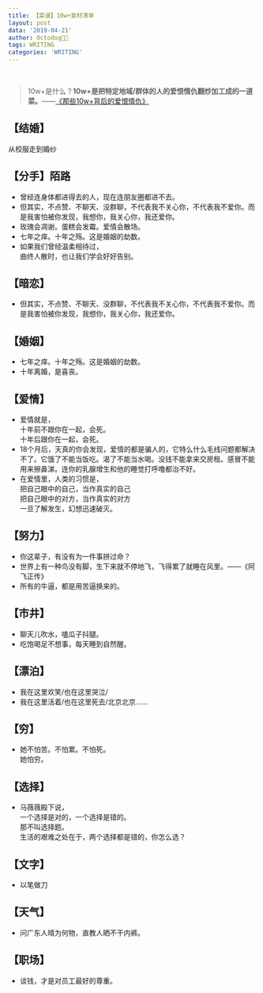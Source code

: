 ```yaml
---
title: 【菜谱】10w+食材清单
layout: post
data: '2019-04-21'
author: Octodog🐙🐶
tags: WRITING
categories: 'WRITING'
---
```


<br/>



> 10w+是什么？**10w+是把特定地域/群体的人的爱恨情仇翻炒加工成的一道菜。**——[《那些10w+背后的爱恨情仇》](https://ajiea.github.io/2019/04/21/10w+.html)


## 【结婚】

从校服走到婚纱



## 【分手】陌路

- 曾经连身体都进得去的人，现在连朋友圈都进不去。
- 但其实，不点赞、不聊天、没群聊，不代表我不关心你，不代表我不爱你。而是我害怕被你发现，我想你，我关心你，我还爱你。
- 玫瑰会凋谢。蛋糕会发霉。爱情会散场。
- 七年之痒。十年之殇。这是婚姻的劫数。
- 如果我们曾经温柔相待过，<br/>
曲终人散时，也让我们学会好好告别。



## 【暗恋】

- 但其实，不点赞、不聊天、没群聊，不代表我不关心你，不代表我不爱你。而是我害怕被你发现，我想你，我关心你，我还爱你。



## 【婚姻】

- 七年之痒。十年之殇。这是婚姻的劫数。
- 十年离婚，是喜丧。



## 【爱情】

- 爱情就是，<br/>
十年前不跟你在一起，会死。<br/>
十年后跟你在一起，会死。
- 18个月后，天真的你会发现，爱情的都是骗人的，它特么什么毛线问题都解决不了。它饿了不能当饭吃。渴了不能当水喝。没钱不能拿来交房租。感冒不能用来擦鼻涕。连你的乳腺增生和他的睡觉打呼噜都治不好。
- 在爱情里，人类的习惯是，<br/>
把自己眼中的自己，当作真实的自己<br/>
把自己眼中的对方，当作真实的对方<br/>
一旦了解发生，幻想迅速破灭。


## 【努力】

- 你这辈子，有没有为一件事拼过命？
- 世界上有一种鸟没有脚，生下来就不停地飞，飞得累了就睡在风里。——《阿飞正传》
- 所有的牛逼，都是用苦逼换来的。


## 【市井】

- 聊天儿吹水，嗑瓜子抖腿。
- 吃饱喝足不想事，每天睡到自然醒。

## 【漂泊】

- 我在这里欢笑/也在这里哭泣/
- 我在这里活着/也在这里死去/北京北京……

## 【穷】

- 她不怕苦。不怕累。不怕死。<br/>
她怕穷。


## 【选择】

- 马薇薇殿下说，<br/>
一个选择是对的，一个选择是错的。<br/>
那不叫选择题。<br/>
生活的艰难之处在于，两个选择都是错的，你怎么选？


## 【文字】

- 以笔做刀


## 【天气】

- 问广东人晴为何物，直教人晒不干内裤。


## 【职场】

- 谈钱，才是对员工最好的尊重。



